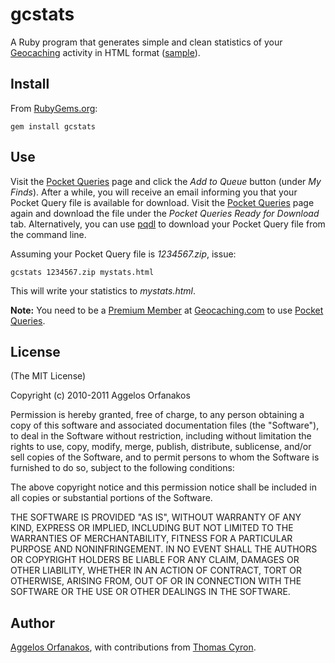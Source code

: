 # gcstats #

A Ruby program that generates simple and clean statistics of your [Geocaching][gc] activity in HTML format ([sample][agorf]).

[gc]: http://www.geocaching.com/
[agorf]: http://agorf.github.com/gcstats/agorf.html

## Install ##

From [RubyGems.org](http://rubygems.org/gems/gcstats):

    gem install gcstats

## Use ##

Visit the [Pocket Queries][pq] page and click the _Add to Queue_ button (under _My Finds_). After a while, you will receive an email informing you that your Pocket Query file is available for download. Visit the [Pocket Queries][pq] page again and download the file under the _Pocket Queries Ready for Download_ tab. Alternatively, you can use [pqdl][] to download your Pocket Query file from the command line.

Assuming your Pocket Query file is _1234567.zip_, issue:

    gcstats 1234567.zip mystats.html

This will write your statistics to _mystats.html_.

**Note:** You need to be a [Premium Member][pm] at [Geocaching.com][gc] to use [Pocket Queries][pq].

[pq]: http://www.geocaching.com/pocket/
[pqdl]: https://github.com/nano/pqdl
[pm]: https://www.geocaching.com/membership/

## License ##

(The MIT License)

Copyright (c) 2010-2011 Aggelos Orfanakos

Permission is hereby granted, free of charge, to any person obtaining a copy of this software and associated documentation files (the "Software"), to deal in the Software without restriction, including without limitation the rights to use, copy, modify, merge, publish, distribute, sublicense, and/or sell copies of the Software, and to permit persons to whom the Software is furnished to do so, subject to the following conditions:

The above copyright notice and this permission notice shall be included in all copies or substantial portions of the Software.

THE SOFTWARE IS PROVIDED "AS IS", WITHOUT WARRANTY OF ANY KIND, EXPRESS OR IMPLIED, INCLUDING BUT NOT LIMITED TO THE WARRANTIES OF MERCHANTABILITY, FITNESS FOR A PARTICULAR PURPOSE AND NONINFRINGEMENT. IN NO EVENT SHALL THE AUTHORS OR COPYRIGHT HOLDERS BE LIABLE FOR ANY CLAIM, DAMAGES OR OTHER LIABILITY, WHETHER IN AN ACTION OF CONTRACT, TORT OR OTHERWISE, ARISING FROM, OUT OF OR IN CONNECTION WITH THE SOFTWARE OR THE USE OR OTHER DEALINGS IN THE SOFTWARE.

## Author ##

[Aggelos Orfanakos](http://agorf.gr/), with contributions from [Thomas Cyron](http://thcyron.de/).
